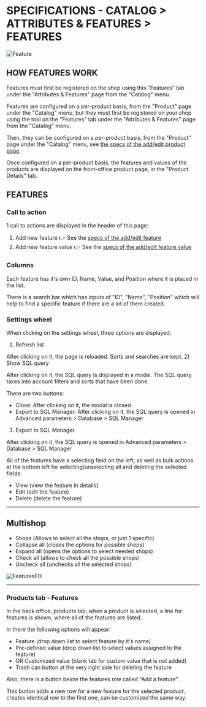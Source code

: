 # SPECIFICATIONS - CATALOG > ATTRIBUTES & FEATURES > FEATURES


![Feature](prestashop-specs/static/img/Features.png)

## HOW FEATURES WORK

Features must first be registered on the shop using this "Features" tab under the "Attributes & Features" page from the "Catalog" menu.

Features are configured on a per-product basis, from the "Product" page under the "Catalog" menu, but they must first be registered on your shop using the tool on the "Features" tab under the "Attributes & Features" page from the "Catalog" menu.

Then, they can be configured on a per-product basis, from the "Product" page under the "Catalog" menu, see [the specs of the add/edit product page](.../products/add-edit.md).

Once configured on a per-product basis, the features and values of the products are displayed on the front-office product page, in the "Product Details" tab.

## FEATURES

### Call to action
1 call to actions are displayed in the header of this page:
1) Add new feature
👉 See the [specs of the add/edit feature](./add-edit-feature.md) 
2) Add new feature value
👉 See the [specs of the add/edit feature value](./add-edit-feature-value.md) 
### Columns

Each feature has it's own ID, Name, Value, and Position where it is placed in the list.

There is a search bar which has inputs of "ID", "Name", "Position" which will help to find a specific feature if there are a lot of them created.

### Settings wheel
When clicking on the settings wheel, three options are displayed:

1) Refresh list

After clicking on it, the page is reloaded. Sorts and searches are kept.
2) Show SQL query

After clicking on it, the SQL query is displayed in a modal. The SQL query takes into account filters and sorts that have been done.

There are two buttons:

- Close: After clicking on it, the modal is closed
- Export to SQL Manager: After clicking on it, the SQL query is opened in Advanced parameters > Database > SQL Manager
3) Export to SQL Manager

After clicking on it, the SQL query is opened in Advanced parameters > Database > SQL Manager
 
 
 All of the features have a selecting field on the left, as well as bulk actions at the bottom left for selecting/unselecting all and deleting the selected fields.
 
  - View (view the feature in details)
  - Edit (edit the feature)
  - Delete (delete the feature)
 

---


## Multishop


 - Shops (Allows to select all the shops, or just 1 specific)
 - Collapse all (closes the options for possible shops)
 - Expand all (opens the options to select needed shops)
 - Check all (allows to check all the possible shops)
 - Uncheck all (unchecks all the selected shops)
 
 
![FeaturesFO](prestashop-specs/static/img/FeaturesFO.png)
 

---

### Products tab - Features


In the back office, products tab, when a product is selected, a line for features is shown, where all of the features are listed.

In there the following options will appear:

 - Feature (drop down list to select feature by it's name)
 - Pre-defined value (drop down list to select values assigned to the feature)
 - OR Customized value (blank tab for custom value that is not added)
 - Trash can button at the very right side for deleting the feature
 

Also, there is a button below the features row called "Add a feature".

This button adds a new row for a new feature for the selected product, creates identical row to the first one, can be customized the same way.


 
 



 
 
 
